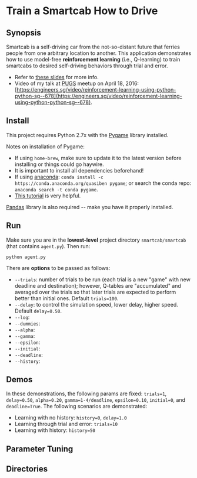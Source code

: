 # Train a Smartcab How to Drive

## Synopsis
Smartcab is a self-driving car from the not-so-distant future that ferries people from one arbitrary location to another. This application demonstrates how to use model-free **reinforcement learning** (i.e., Q-learning) to train smartcabs to desired self-driving behaviors through trial and error.

* Refer to [these slides](https://docs.google.com/presentation/d/1fJPmHzDFc9SYykhgZIRH-ZovdRat6cHJOBNG4CzTA60/edit?usp=sharing) for more info.
* Video of my talk at [PUGS](http://pugs.org.sg/) meetup on April 18, 2016: [https://engineers.sg/video/reinforcement-learning-using-python-python-sg--678](https://engineers.sg/video/reinforcement-learning-using-python-python-sg--678).

## Install

This project requires Python 2.7x with the [Pygame](https://www.pygame.org/wiki/GettingStarted) library installed.

Notes on installation of Pygame:
- If using `home-brew`, make sure to update it to the latest version before installing or things could go haywire.
- It is important to install all dependencies beforehand!
- If using [anaconda](https://www.continuum.io/downloads): `conda install -c https://conda.anaconda.org/quasiben pygame`; or search the conda repo: `anaconda search -t conda pygame`.
- [This tutorial](http://kidscancode.org/blog/2015/09/pygame_install/) is very helpful.

[Pandas](http://pandas.pydata.org/) library is also required -- make you have it properly installed.

## Run

Make sure you are in the **lowest-level** project directory `smartcab/smartcab` (that contains `agent.py`). Then run:

```python agent.py```

There are **options** to be passed as follows:
* `--trials`: number of trials to be run (each trial is a new "game" with new deadline and destination); however, Q-tables are "accumulated" and averaged over the trials so that later trials are expected to perform better than initial ones. Default `trials=100`.
* `--delay`: to control the simulation speed, lower delay, higher speed. Default `delay=0.50`.
* `--log`:
* `--dummies`:
* `--alpha`:
* `--gamma`:
* `--epsilon`: 
* `--initial`:
* `--deadline`:
* `--history`:

## Demos

In these demonstrations, the following params are fixed: `trials=1`, `delay=0.50`, `alpha=0.20`, `gamma=1-4/deadline`, `epsilon=0.10`, `initial=0`, and `deadline=True`. The following scenarios are demonstrated:
- Learning with no history: `history=0`, `delay=1.0`
- Learning through trial and error: `trials=10`
- Learning with history: `history=50`

## Parameter Tuning


## Directories


